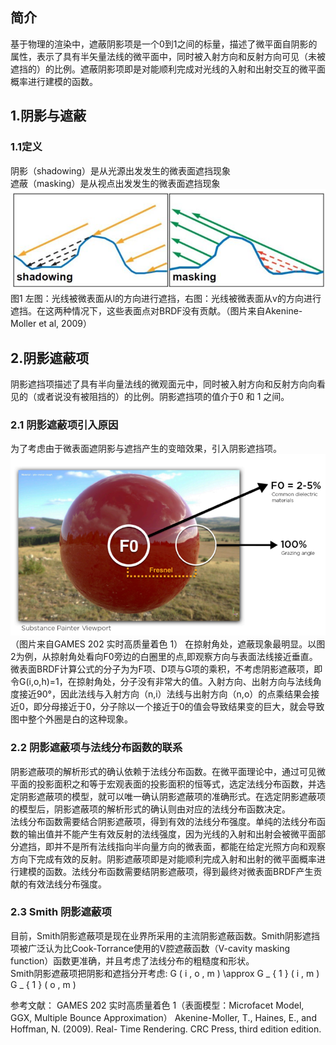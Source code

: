 ## 简介
基于物理的渲染中，遮蔽阴影项是一个0到1之间的标量，描述了微平面自阴影的属性，表示了具有半矢量法线的微平面中，同时被入射方向和反射方向可见（未被遮挡的）的比例。遮蔽阴影项即是对能顺利完成对光线的入射和出射交互的微平面概率进行建模的函数。
## 1.阴影与遮蔽
### 1.1定义
阴影（shadowing）是从光源出发发生的微表面遮挡现象  
遮蔽（masking）是从视点出发发生的微表面遮挡现象  
![image](https://github.com/RenderWiki/RenderWiki.github.io/blob/main/ImageResources/MicrofacetBRDFParts/shadowing_masking.jpg)  
图1 左图：光线被微表面从l的方向进行遮挡，右图：光线被微表面从v的方向进行遮挡。在这两种情况下，这些表面点对BRDF没有贡献。（图片来自Akenine-Moller et al, 2009）       

## 2.阴影遮蔽项
阴影遮挡项描述了具有半向量法线的微观面元中，同时被入射方向和反射方向向看见的（或者说没有被阻挡的）的比例。阴影遮挡项的值介于0 和 1 之间。
### 2.1 阴影遮蔽项引入原因
为了考虑由于微表面遮阴影与遮挡产生的变暗效果，引入阴影遮挡项。
![image](https://github.com/RenderWiki/RenderWiki.github.io/blob/main/ImageResources/MicrofacetBRDFParts/importance_of_G.png)  
（图片来自GAMES 202 实时高质量着色 1） 
在掠射角处，遮蔽现象最明显。以图2为例，从掠射角处看向F0旁边的白圈里的点,即观察方向与表面法线接近垂直。微表面BRDF计算公式的分子为为F项、D项与G项的乘积，不考虑阴影遮蔽项，即令G(i,o,h)=1，在掠射角处，分子没有非常大的值。入射方向、出射方向与法线角度接近90°，因此法线与入射方向（n,i）法线与出射方向（n,o）的点乘结果会接近0，即分母接近于0，分子除以一个接近于0的值会导致结果变的巨大，就会导致图中整个外圈是白的这种现象。

### 2.2 阴影遮蔽项与法线分布函数的联系
阴影遮蔽项的解析形式的确认依赖于法线分布函数。在微平面理论中，通过可见微平面的投影面积之和等于宏观表面的投影面积的恒等式，选定法线分布函数，并选定阴影遮蔽项的模型，就可以唯一确认阴影遮蔽项的准确形式。在选定阴影遮蔽项的模型后，阴影遮蔽项的解析形式的确认则由对应的法线分布函数决定。    
法线分布函数需要结合阴影遮蔽项，得到有效的法线分布强度。单纯的法线分布函数的输出值并不能产生有效反射的法线强度，因为光线的入射和出射会被微平面部分遮挡，即并不是所有法线指向半向量方向的微表面，都能在给定光照方向和观察方向下完成有效的反射。阴影遮蔽项即是对能顺利完成入射和出射的微平面概率进行建模的函数。法线分布函数需要结阴影遮蔽项，得到最终对微表面BRDF产生贡献的有效法线分布强度。  
### 2.3 Smith 阴影遮蔽项
目前，Smith阴影遮蔽项是现在业界所采用的主流阴影遮蔽函数。Smith阴影遮挡项被广泛认为比Cook-Torrance使用的V腔遮蔽函数（V-cavity masking function）函数更准确，并且考虑了法线分布的粗糙度和形状。  
Smith阴影遮蔽项把阴影和遮挡分开考虑:
G ( i , o , m ) \approx G _ { 1 } ( i , m ) G _ { 1 } ( o , m )

参考文献：
GAMES 202 实时高质量着色 1（表面模型：Microfacet Model, GGX, Multiple Bounce Approximation）
Akenine-Moller, T., Haines, E., and Hoffman, N. (2009). Real- Time Rendering. CRC Press, third edition edition.
